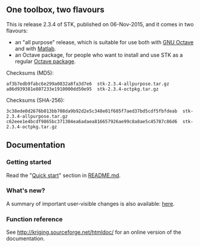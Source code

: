 ## One toolbox, two flavours

This is release 2.3.4 of STK, published on 06-Nov-2015, and it comes in two flavours:

 * an "all purpose" release, which is suitable for use both with [GNU Octave](http://www.gnu.org/software/octave/) and with [Matlab](www.mathworks.com/products/matlab/).
 * an Octave package, for people who want to install and use STK as a regular [Octave package](http://www.gnu.org/software/octave/doc/interpreter/Packages.html#Packages).

Checksums (MD5):
```
af3b7edb9fabc6e299a0832a8fa3d7e6  stk-2.3.4-allpurpose.tar.gz
a86d939381e807233e1910000dd50e95  stk-2.3.4-octpkg.tar.gz
```

Checksums (SHA-256):
```
3c38ede0d2676b013bb708da9b92d2e5c348e01f685f7aed37bd5cdf5fbfdeab  stk-2.3.4-allpurpose.tar.gz
c62eee1e4bcdf9865bc371304ea6adaea816657926ae99c8a8ae5c45787c86d6  stk-2.3.4-octpkg.tar.gz
```

## Documentation

### Getting started

Read the "[Quick start](https://github.com/stk-kriging/stk/blob/2.3.4/README.md#quick-start)" section in [README.md](https://github.com/stk-kriging/stk/blob/2.3.4/README.md).

### What's new?

A summary of important user-visible changes is also available: [here](http://kriging.sourceforge.net/htmldoc/NEWS.html).

### Function reference

See <http://kriging.sourceforge.net/htmldoc/> for an online version of the documentation.
